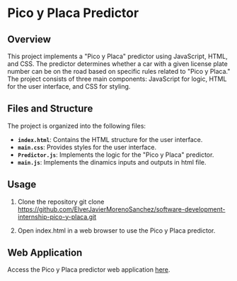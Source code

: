 # Pico y Placa Predictor

## Overview

This project implements a "Pico y Placa" predictor using JavaScript, HTML, and CSS. The predictor determines whether a car with a given license plate number can be on the road based on specific rules related to "Pico y Placa." The project consists of three main components: JavaScript for logic, HTML for the user interface, and CSS for styling.

## Files and Structure

The project is organized into the following files:

- **`index.html`**: Contains the HTML structure for the user interface.
- **`main.css`**: Provides styles for the user interface.
- **`Predictor.js`**: Implements the logic for the "Pico y Placa" predictor.
- **`main.js`**: Implements the dinamics inputs and outputs in html file.

## Usage

1. Clone the repository
git clone https://github.com/ElverJavierMorenoSanchez/software-development-internship-pico-y-placa.git

2. Open index.html in a web browser to use the Pico y Placa predictor.

## Web Application

Access the Pico y Placa predictor web application [here](https://pico-and-placa-predictor.netlify.app).